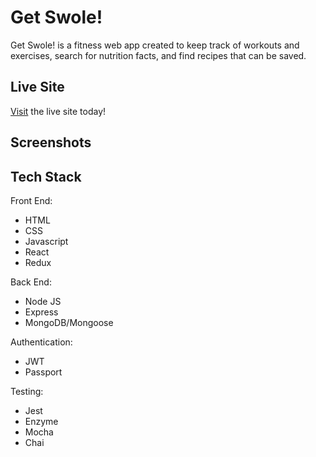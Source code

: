 # Get Swole!

Get Swole! is a fitness web app created to keep track of workouts and exercises, search for nutrition facts, and find recipes that can be saved.

## Live Site
[Visit](https://get-swole-app.herokuapp.com/) the live site today!

## Screenshots

## Tech Stack

Front End:
- HTML
- CSS
- Javascript
- React
- Redux

Back End:
- Node JS
- Express
- MongoDB/Mongoose

Authentication:
- JWT
- Passport

Testing:
- Jest
- Enzyme
- Mocha
- Chai
